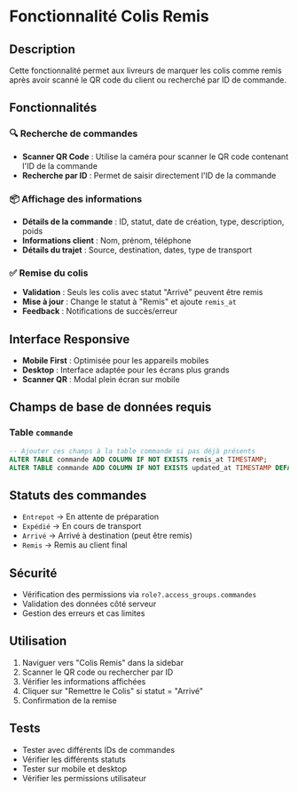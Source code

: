 # Fonctionnalité Colis Remis

## Description
Cette fonctionnalité permet aux livreurs de marquer les colis comme remis après avoir scanné le QR code du client ou recherché par ID de commande.

## Fonctionnalités

### 🔍 Recherche de commandes
- **Scanner QR Code** : Utilise la caméra pour scanner le QR code contenant l'ID de la commande
- **Recherche par ID** : Permet de saisir directement l'ID de la commande

### 📦 Affichage des informations
- **Détails de la commande** : ID, statut, date de création, type, description, poids
- **Informations client** : Nom, prénom, téléphone
- **Détails du trajet** : Source, destination, dates, type de transport

### ✅ Remise du colis
- **Validation** : Seuls les colis avec statut "Arrivé" peuvent être remis
- **Mise à jour** : Change le statut à "Remis" et ajoute `remis_at`
- **Feedback** : Notifications de succès/erreur

## Interface Responsive
- **Mobile First** : Optimisée pour les appareils mobiles
- **Desktop** : Interface adaptée pour les écrans plus grands
- **Scanner QR** : Modal plein écran sur mobile

## Champs de base de données requis

### Table `commande`
```sql
-- Ajouter ces champs à la table commande si pas déjà présents
ALTER TABLE commande ADD COLUMN IF NOT EXISTS remis_at TIMESTAMP;
ALTER TABLE commande ADD COLUMN IF NOT EXISTS updated_at TIMESTAMP DEFAULT CURRENT_TIMESTAMP;
```

## Statuts des commandes
- `Entrepot` → En attente de préparation
- `Expédié` → En cours de transport  
- `Arrivé` → Arrivé à destination (peut être remis)
- `Remis` → Remis au client final

## Sécurité
- Vérification des permissions via `role?.access_groups.commandes`
- Validation des données côté serveur
- Gestion des erreurs et cas limites

## Utilisation
1. Naviguer vers "Colis Remis" dans la sidebar
2. Scanner le QR code ou rechercher par ID
3. Vérifier les informations affichées
4. Cliquer sur "Remettre le Colis" si statut = "Arrivé"
5. Confirmation de la remise

## Tests
- Tester avec différents IDs de commandes
- Vérifier les différents statuts
- Tester sur mobile et desktop
- Vérifier les permissions utilisateur
